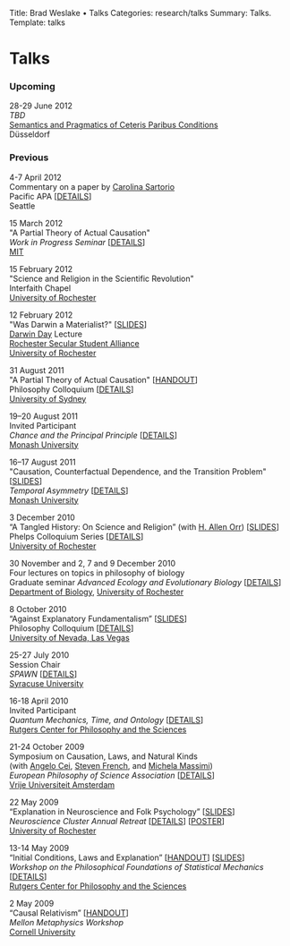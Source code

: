 Title: Brad Weslake &bull; Talks
Categories: research/talks
Summary: Talks.	
Template: talks

# Talks

### Upcoming ###

28-29 June 2012  
*TBD*  
[Semantics and Pragmatics of Ceteris Paribus Conditions][cp]    
Düsseldorf

  [cp]: http://www.clde.uni-koeln.de/?page_id=981 "Semantics and Pragmatics of Ceteris Paribus Conditions"

### Previous ###

4-7 April 2012  
Commentary on a paper by [Carolina Sartorio][carolina]  
Pacific APA \[[<span class="small">DETAILS</span>][pacific2012]\]  
Seattle  

[carolina]: http://www.u.arizona.edu/~sartorio/ "Carolina Sartorio"
[pacific2012]: http://apa-pacific.org/current/ "Pacific APA"

15 March 2012  
"A Partial Theory of Actual Causation"   
*Work in Progress Seminar* \[[<span class="small">DETAILS</span>][wip]\]  
[MIT][mit]

[mit]: http://www.mit.edu/~philos/ "MIT Philosophy"
[wip]: http://www.mit.edu/~philos/wipseminar.html "MIT Work in Progress Seminar"

15 February 2012  
"Science and Religion in the Scientific Revolution"  
Interfaith Chapel  
[University of Rochester][8]

12 February 2012  
"Was Darwin a Materialist?" \[[<span class="small">SLIDES</span>][dmatter]\]  
[Darwin Day][dday] Lecture  
[Rochester Secular Student Alliance][rssa]  
[University of Rochester][8]

  [rssa]: https://sa.rochester.edu/clubs/RSSA/ "Rochester Secular Student Alliance"
  [dday]: http://darwinday.org/ "Darwin Day"
  [dmatter]: http://goo.gl/KzVLl

31 August 2011  
"A Partial Theory of Actual Causation" \[[<span class="small">HANDOUT</span>][part]\]  
Philosophy Colloquium \[[<span class="small">DETAILS</span>][3]\]  
[University of Sydney][4]

 [3]: http://usydseminars.blogspot.com/
 [4]: http://sydney.edu.au/arts/philosophy/
 [part]: http://goo.gl/ja0gF

19–20 August 2011  
Invited Participant  
*Chance and the Principal Principle* \[[<span class="small">DETAILS</span>][1]\]  
[Monash University][2]

16–17 August 2011  
"Causation, Counterfactual Dependence, and the Transition Problem" \[[<span class="small">SLIDES</span>][transition]\]  
*Temporal Asymmetry* \[[<span class="small">DETAILS</span>][1]\]  
[Monash University][2]

 [1]: http://timechance2011.wordpress.com/
 [2]: http://arts.monash.edu.au/philosophy/
 [transition]: http://goo.gl/8U5iq

3 December 2010  
“A Tangled History: On Science and Religion” (with [H. Allen Orr][5]) \[[<span class="small">SLIDES</span>][6]\]  
Phelps Colloquium Series \[[<span class="small">DETAILS</span>][7]\]  
[University of Rochester][8]

 [5]: http://www.rochester.edu/College/bio/professors/orr.html
 [6]: http://goo.gl/8eR8D
 [7]: http://www.rochester.edu/provost/phelps_colloquium.html
 [8]: http://www.rochester.edu/

30 November and 2, 7 and 9 December 2010  
Four lectures on topics in philosophy of biology  
Graduate seminar *Advanced Ecology and Evolutionary Biology* \[[<span class="small">DETAILS</span>][9]\]  
[Department of Biology][10], [University of Rochester][8]

 [9]: http://www.rochester.edu/college/bio/graduate/courses.html
 [10]: http://www.rochester.edu/College/BIO/index.php

8 October 2010  
“Against Explanatory Fundamentalism” \[[<span class="small">SLIDES</span>][11]\]  
Philosophy Colloquium \[[<span class="small">DETAILS</span>][12]\]  
[University of Nevada, Las Vegas][13]

 [11]: http://goo.gl/dHS4E
 [12]: http://liberalarts.unlv.edu/Philosophy/colloquia.htm
 [13]: http://liberalarts.unlv.edu/Philosophy/

25-27 July 2010  
Session Chair  
*SPAWN* \[[<span class="small">DETAILS</span>][14]\]  
[Syracuse University][15]

 [14]: https://papresco.mysite.syr.edu/spawn2010/welcome.html
 [15]: http://syr.edu/

16-18 April 2010  
Invited Participant  
*Quantum Mechanics, Time, and Ontology* \[[<span class="small">DETAILS</span>][16]\]  
[Rutgers Center for Philosophy and the Sciences][17]

 [16]: http://fas-philosophy.rutgers.edu/hdemarest/timeontology.html
 [17]: http://fas-philosophy.rutgers.edu/philosophyscience/

21-24 October 2009  
Symposium on Causation, Laws, and Natural Kinds  
(with [Angelo Cei][18], [Steven French][19], and [Michela Massimi][20])  
*European Philosophy of Science Association* \[[<span class="small">DETAILS</span>][21]\]  
[Vrije Universiteit Amsterdam][22]

 [18]: http://leeds.academia.edu/AngeloCei
 [19]: http://www.philosophy.leeds.ac.uk/Staff/SF/Index.htm
 [20]: http://www.ucl.ac.uk/sts/massimi/index.htm
 [21]: http://www.epsa09.org/
 [22]: http://www.vu.nl/en/index.asp

22 May 2009  
“Explanation in Neuroscience and Folk Psychology” \[[<span class="small">SLIDES</span>][23]\]  
*Neuroscience Cluster Annual Retreat* \[[<span class="small">DETAILS</span>][24]\] \[[<span class="small">POSTER</span>][25]\]  
[University of Rochester][8]

 [23]: http://goo.gl/h554o
 [24]: http://www.urmc.rochester.edu/neuroscience/retreat/
 [25]: http://goo.gl/gz21L

13-14 May 2009  
“Initial Conditions, Laws and Explanation” \[[<span class="small">HANDOUT</span>][26]\] \[[<span class="small">SLIDES</span>][27]\]  
*Workshop on the Philosophical Foundations of Statistical Mechanics* \[[<span class="small">DETAILS</span>][28]\]  
[Rutgers Center for Philosophy and the Sciences][17]

 [26]: http://goo.gl/qqmDZ
 [27]: http://goo.gl/IuRwd
 [28]: http://fas-philosophy.rutgers.edu/hdemarest/StatMech.html

2 May 2009  
“Causal Relativism” \[[<span class="small">HANDOUT</span>][29]\]  
*Mellon Metaphysics Workshop*  
[Cornell University][30]

 [29]: http://goo.gl/FUBbN
 [30]: http://www.arts.cornell.edu/phil/